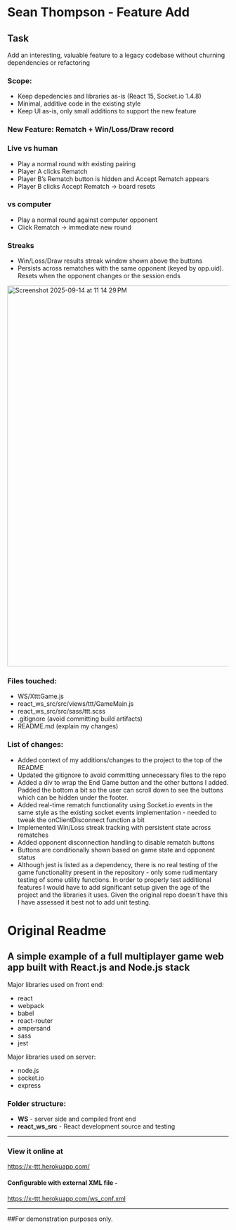# Sean Thompson - Feature Add

## Task
Add an interesting, valuable feature to a legacy codebase without churning dependencies or refactoring 

### Scope:
- Keep depedencies and libraries as-is (React 15, Socket.io 1.4.8)
- Minimal, additive code in the existing style
- Keep UI as-is, only small additions to support the new feature

### New Feature: Rematch + Win/Loss/Draw record

### Live vs human
- Play a normal round with existing pairing
- Player A clicks Rematch
- Player B’s Rematch button is hidden and Accept Rematch appears
- Player B clicks Accept Rematch → board resets

### vs computer
- Play a normal round against computer opponent
- Click Rematch → immediate new round

### Streaks
- Win/Loss/Draw results streak window shown above the buttons
- Persists across rematches with the same opponent (keyed by opp.uid). Resets when the opponent changes or the session ends

<img width="1811" height="865" alt="Screenshot 2025-09-14 at 11 14 29 PM" src="https://github.com/user-attachments/assets/0fb682d6-f2aa-4a55-8b28-3eaa01f374c7" />

### Files touched:
- WS/XtttGame.js
- react_ws_src/src/views/ttt/GameMain.js
- react_ws_src/src/sass/ttt.scss
- .gitignore (avoid committing build artifacts)
- README.md (explain my changes)

### List of changes:
- Added context of my additions/changes to the project to the top of the README
- Updated the gitignore to avoid committing unnecessary files to the repo
- Added a div to wrap the End Game button and the other buttons I added. Padded the bottom a bit so the user can scroll down to see the buttons which can be hidden under the footer.
- Added real-time rematch functionality using Socket.io events in the same style as the existing socket events implementation - needed to tweak the onClientDisconnect function a bit
- Implemented Win/Loss streak tracking with persistent state across rematches
- Added opponent disconnection handling to disable rematch buttons
- Buttons are conditionally shown based on game state and opponent status
- Although jest is listed as a dependency, there is no real testing of the game functionality present in the repository - only some rudimentary testing of some utility functions.  In order to properly test additional features I would have to add significant setup given the age of the project and the libraries it uses.  Given the original repo doesn't have this I have assessed it best not to add unit testing.

# Original Readme
## A simple example of a full multiplayer game web app built with React.js and Node.js stack

Major libraries used on front end:
- react
- webpack
- babel
- react-router
- ampersand
- sass
- jest

Major libraries used on server:
- node.js
- socket.io
- express

### Folder structure:
- **WS** - server side and compiled front end
- **react_ws_src** - React development source and testing

---

### View it online at 
https://x-ttt.herokuapp.com/

#### Configurable with external XML file - 
https://x-ttt.herokuapp.com/ws_conf.xml

---

##For demonstration purposes only.
